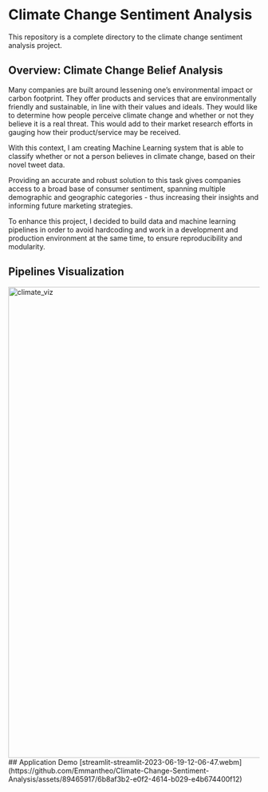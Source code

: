 # Climate Change Sentiment Analysis
This repository is a complete directory to the climate change sentiment analysis project.

## Overview: Climate Change Belief Analysis
Many companies are built around lessening one’s environmental impact or carbon footprint. They offer products and services that are environmentally friendly and sustainable, in line with their values and ideals. They would like to determine how people perceive climate change and whether or not they believe it is a real threat. This would add to their market research efforts in gauging how their product/service may be received.

With this context, I am creating Machine Learning system that is able to classify whether or not a person believes in climate change, based on their novel tweet data.

Providing an accurate and robust solution to this task gives companies access to a broad base of consumer sentiment, spanning multiple demographic and geographic categories - thus increasing their insights and informing future marketing strategies.

To enhance this project, I decided to build data and machine learning pipelines in order to avoid hardcoding and work in a development and production environment at the same time, to ensure reproducibility and modularity.
## Pipelines Visualization
<img width="943" alt="climate_viz" src="https://github.com/Emmantheo/sentiment-climate/assets/89465917/23075b72-67f7-4d64-a46a-126055a9d1fd">
## Application Demo
[streamlit-streamlit-2023-06-19-12-06-47.webm](https://github.com/Emmantheo/Climate-Change-Sentiment-Analysis/assets/89465917/6b8af3b2-e0f2-4614-b029-e4b674400f12)
